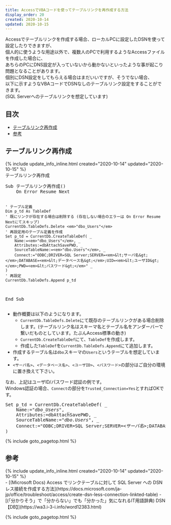 ```yaml
---
title: AccessでVBAコードを使ってテーブルリンクを再作成する方法
display_order: 20
created: 2020-10-14
updated: 2020-10-15
---
```

Accessでテーブルリンクを作成する場合、ローカルPCに設定したDSNを使って設定したりできますが、  
個人的に使うような用途以外で、複数人のPCで利用するようなAccessファイルを作成した場合に、  
あちらのPCにDNS設定が入っていないから動かないといったような事が起こり問題となることがあります。  
個別にDSN設定をしてもらえる場合はまだいいですが、そうでない場合、  
以下に示すようなVBAコードでDSNなしのテーブルリンク設定をすることができます。  
(SQL Serverへのテーブルリンクを想定しています)

## <a name="index">目次</a>

<ul>
<li><a href="#recreate-table-link">テーブルリンク再作成</a></li>
<li><a href="#reference">参考</a></li>
</ul>

## <a name="recreate-table-link">テーブルリンク再作成</a>
<div class="chapter-updated">{% include update_info_inline.html created="2020-10-14" updated="2020-10-15" %}</div>
<div class="code-box">
<div class="title">テーブルリンク再作成</div>
<pre>
Sub テーブルリンク再作成()
    On Error Resume Next
    
    ' テーブル定義
    Dim p_td As TableDef
    ' 既にリンクが存在する場合は削除する (存在しない場合のエラーは On Error Resume Nextにてスキップ)
    CurrentDb.TableDefs.Delete <em>"dbo_Users"</em>
    ' 再設定用のテーブル定義を作成
    Set p_td = CurrentDb.CreateTableDef( _
        Name:=<em>"dbo_Users"</em>, _
        Attributes:=dbAttachSavePWD, _
        SourceTableName:=<em>"dbo.Users"</em>, _
        Connect:="ODBC;DRIVER=SQL Server;SERVER=<em>&lt;サーバ名&gt;</em>;DATABASE=<em>&lt;データベース名&gt;</em>;UID=<em>&lt;ユーザID&gt;</em>;PWD=<em>&lt;パスワード&gt;</em>" _
    )
    ' 再設定
    CurrentDb.TableDefs.Append p_td
End Sub
</pre>
</div>

- 動作概要は以下のようになります。
  - `CurrentDb.TableDefs.Delete`にて既存のテーブルリンクがある場合削除します。(テーブルリンク名はスキーマ名とテーブル名をアンダーバーで繋いだものとしています。たぶんAccess標準の動き)
  - `CurrentDb.CreateTableDef`にて、`TableDef`を作成します。
  - 作成した`TableDef`を`CurrentDb.TableDefs.Append`にて追加します。
- 作成するテーブル名は`dbo`スキーマの`Users`というテーブルを想定しています。
- `<サーバ名>`、`<データベース名>`、`<ユーザID>`、`<パスワード>`の部分はご自分の環境に置き換えて下さい。

なお、上記はユーザID/パスワード認証の例です。  
Windows認証の場合、`Connect`の部分を`Trusted_Connection=Yes`とすればOKです。

<div class="code-box no-title">
<pre>
Set p_td = CurrentDb.CreateTableDef( _
    Name:=<em>"dbo_Users"</em>, _
    Attributes:=dbAttachSavePWD, _
    SourceTableName:=<em>"dbo.Users"</em>, _
    Connect:="ODBC;DRIVER=SQL Server;SERVER=<em>&lt;サーバ名&gt;</em>;DATABASE=<em>&lt;データベース名&gt;</em>;<em class="blue">Trusted_Connection=Yes</em>" _
)
</pre>
</div>

{% include goto_pagetop.html %}

## <a name="reference">参考</a>
<div class="chapter-updated">{% include update_info_inline.html created="2020-10-14" updated="2020-10-15" %}</div>
- [(Microsoft Docs) Access でリンクテーブルに対して SQL Server への DSN レス接続を作成する方法](https://docs.microsoft.com/ja-jp/office/troubleshoot/access/create-dsn-less-connection-linkted-table)
- [(「分かりそう」で「分からない」でも「分かった」気になれるIT用語辞典) DSN【DB】](https://wa3.i-3-i.info/word12383.html)

{% include goto_pagetop.html %}

